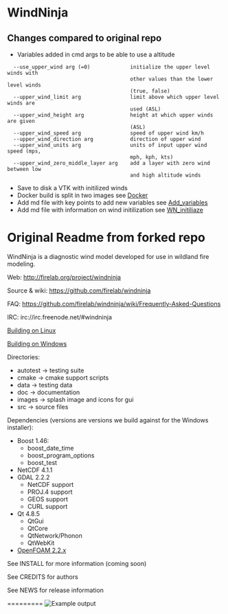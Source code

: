 WindNinja
=========

## Changes compared to original repo
- Variables added in cmd args to be able to use a altitude
``` plaintext
  --use_upper_wind arg (=0)             initialize the upper level winds with
                                        other values than the lower level winds
                                        (true, false)
  --upper_wind_limit arg                limit above which upper level winds are
                                        used (ASL)
  --upper_wind_height arg               height at which upper winds are given
                                        (ASL)
  --upper_wind_speed arg                speed of upper wind km/h
  --upper_wind_direction arg            direction of upper wind
  --upper_wind_units arg                units of input upper wind speed (mps,
                                        mph, kph, kts)
  --upper_wind_zero_middle_layer arg    add a layer with zero wind between low
                                        and high altitude winds
```
- Save to disk a VTK with initilized winds
- Docker build is split in two images see [Docker](Docker.md)
- Add md file with key points to add new variables see [Add_variables](Add_variables.md)
- Add md file with information on wind initilization see [WN_initiliaze](WN_initiliaze.md)


Original Readme from forked repo
================================
WindNinja is a diagnostic wind model developed for use in wildland fire modeling.

Web:
http://firelab.org/project/windninja

Source & wiki:
https://github.com/firelab/windninja

FAQ:
https://github.com/firelab/windninja/wiki/Frequently-Asked-Questions

IRC:
irc://irc.freenode.net/#windninja

[Building on Linux](https://github.com/firelab/windninja/wiki/Building-WindNinja-on-Linux)

[Building on Windows](https://github.com/firelab/windninja/wiki/Building-WindNinja-on-Windows-using-the-MSVC-compiler-and-gisinternals.com-dependencies)

Directories:
 * autotest    -> testing suite
 * cmake       -> cmake support scripts
 * data        -> testing data
 * doc         -> documentation
 * images      -> splash image and icons for gui
 * src         -> source files

Dependencies (versions are versions we build against for the Windows installer):
 * Boost 1.46:
    * boost_date_time
    * boost_program_options
    * boost_test
 * NetCDF 4.1.1
 * GDAL 2.2.2
    * NetCDF support
    * PROJ.4 support
    * GEOS support
    * CURL support
 * Qt 4.8.5
    * QtGui
    * QtCore
    * QtNetwork/Phonon
    * QtWebKit
 * [OpenFOAM 2.2.x](https://github.com/OpenFOAM/OpenFOAM-2.2.x)

See INSTALL for more information (coming soon)

See CREDITS for authors

See NEWS for release information

=========
<img src="images/bsb.jpg" alt="Example output"  />

